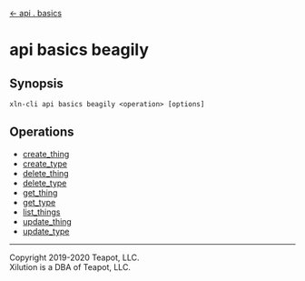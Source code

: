 [<- api . basics](../index.md)

# api basics beagily

## Synopsis

```
xln-cli api basics beagily <operation> [options]
```

## Operations

* [create_thing](create_thing.md)
* [create_type](create_type.md)
* [delete_thing](delete_thing.md)
* [delete_type](delete_type.md)
* [get_thing](get_thing.md)
* [get_type](get_type.md)
* [list_things](list_things.md)
* [update_thing](update_thing.md)
* [update_type](update_type.md)

---
Copyright 2019-2020 Teapot, LLC.  
Xilution is a DBA of Teapot, LLC.

